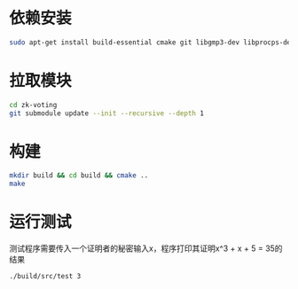 # 依赖安装
```sh
sudo apt-get install build-essential cmake git libgmp3-dev libprocps-dev python-markdown libboost-all-dev libssl-dev
```

# 拉取模块
```sh
cd zk-voting
git submodule update --init --recursive --depth 1
```

# 构建
```sh
mkdir build && cd build && cmake ..
make
```

# 运行测试
测试程序需要传入一个证明者的秘密输入x，程序打印其证明x^3 + x + 5 = 35的结果
```sh
./build/src/test 3
```